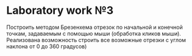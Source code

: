 # Laboratory work №3

Построить методом Брезенхема отрезок по начальной и конечной точкам, задаваемым с помощью мыши (обработка кликов мыши). <br>
Реализована возможность строить все возможные отрезки с углом наклона от 0 до 360 градусов)
